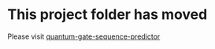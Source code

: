 # This project folder has moved

Please visit [quantum-gate-sequence-predictor](src/lines/line1-edu-research/quantum-gate-sequence-predictor)
